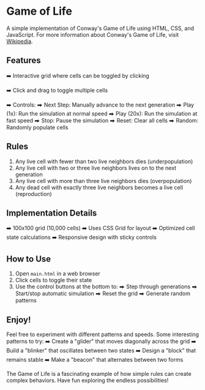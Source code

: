 # Game of Life

A simple implementation of Conway's Game of Life using HTML, CSS, and JavaScript.
For more information about Conway's Game of Life, visit [Wikipedia](https://en.wikipedia.org/wiki/Conway%27s_Game_of_Life).

## Features

➡️ Interactive grid where cells can be toggled by clicking

➡️ Click and drag to toggle multiple cells

➡️ Controls:
    ⮕ Next Step: Manually advance to the next generation
    ⮕ Play (1x): Run the simulation at normal speed
    ⮕ Play (20x): Run the simulation at fast speed
    ⮕ Stop: Pause the simulation
    ⮕ Reset: Clear all cells
    ⮕ Random: Randomly populate cells

## Rules

1. Any live cell with fewer than two live neighbors dies (underpopulation)
2. Any live cell with two or three live neighbors lives on to the next generation
3. Any live cell with more than three live neighbors dies (overpopulation)
4. Any dead cell with exactly three live neighbors becomes a live cell (reproduction)

## Implementation Details

➡️ 100x100 grid (10,000 cells)
➡️ Uses CSS Grid for layout
➡️ Optimized cell state calculations
➡️ Responsive design with sticky controls

## How to Use

1. Open `main.html` in a web browser
2. Click cells to toggle their state
3. Use the control buttons at the bottom to:
    ⮕ Step through generations
    ⮕ Start/stop automatic simulation
    ⮕ Reset the grid
    ⮕ Generate random patterns

## Enjoy!

Feel free to experiment with different patterns and speeds. Some interesting patterns to try:
➡️ Create a "glider" that moves diagonally across the grid
➡️ Build a "blinker" that oscillates between two states
➡️ Design a "block" that remains stable
➡️ Make a "beacon" that alternates between two forms

The Game of Life is a fascinating example of how simple rules can create complex behaviors. Have fun exploring the endless possibilities!
